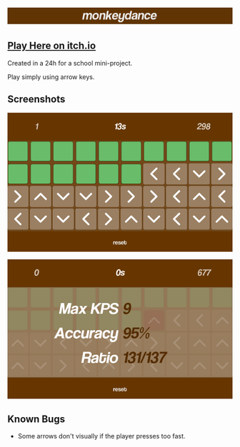 # [![monkeydance](Images/banner.png)](https://dev-evening.itch.io/monkeydance)

## [**Play Here on itch.io**](https://dev-evening.itch.io/monkeydance)

Created in a 24h for a school mini-project.

Play simply using arrow keys.

## Screenshots

![Gameplay Image](Images/gameplay.png)

![Results Image](Images/result.png)

## Known Bugs

- Some arrows don't visually if the player presses too fast.
